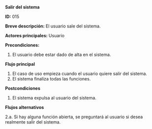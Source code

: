 **Salir del sistema**

**ID:** 015

**Breve descripción:** El usuario sale del sistema.

**Actores principales:** Usuario

**Precondiciones:**

1. El usuario debe estar dado de alta en el sistema.

**Flujo principal**

1. El caso de uso empieza cuando el usuario quiere salir del sistema.
2. El sistema finaliza todas las funciones.

**Postcondiciones**

1. El sistema expulsa al usuario del sistema.


**Flujos alternativos**

2.a. Si hay alguna función abierta, se preguntará al usuario si desea realmente salir del sistema.
